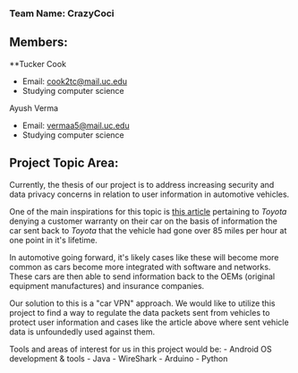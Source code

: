 ### Team Name: CrazyCoci
## Members:
**Tucker Cook
- Email: cook2tc@mail.uc.edu
- Studying computer science

Ayush Verma
- Email: vermaa5@mail.uc.edu
- Studying computer science

## Project Topic Area:
Currently, the thesis of our project is to address increasing security and data privacy concerns in relation to user information in automotive vehicles. 

One of the main inspirations for this topic is [this article](https://www.carscoops.com/2024/07/toyota-wont-cover-gr-corolla-fire-damage-claims-tires-rated-below-85-mph/) pertaining to *Toyota* denying a customer warranty on their car on the basis of information the car sent back to *Toyota* that the vehicle had gone over 85 miles per hour at one point in it's lifetime.

In automotive going forward, it's likely cases like these will become more common as cars become more integrated with software and networks. These cars are then able to send information back to the OEMs (original equipment manufactures) and insurance companies.

Our solution to this is a "car VPN" approach. We would like to utilize this project to find a way to regulate the data packets sent from vehicles to protect user information and cases like the article above where sent vehicle data is unfoundedly used against them.

Tools and areas of interest for us in this project would be:
	- Android OS development & tools
	- Java
	- WireShark
	- Arduino
	- Python